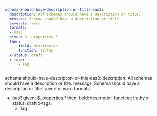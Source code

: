 ```yaml
---
schema-should-have-description-or-title-oas3:
  description: All schemas should have a description or title.
  message: Schema should have a description or title.
  severity: warn
  formats:
  - oas3
  given: $..properties.*
  then:
      field: description
      function: truthy
  x-status: draft
  x-tags:
      - Tag         
...
```

schema-should-have-description-or-title-oas3:
  description: All schemas should have a description or title.
  message: Schema should have a description or title.
  severity: warn
  formats:
  - oas3
  given: $..properties.*
  then:
      field: description
      function: truthy
  x-status: draft
  x-tags:
      - Tag      